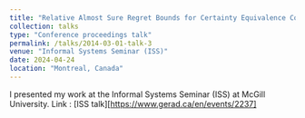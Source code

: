 ```yaml
---
title: "Relative Almost Sure Regret Bounds for Certainty Equivalence Control of Markov Jump Systems"
collection: talks
type: "Conference proceedings talk"
permalink: /talks/2014-03-01-talk-3
venue: "Informal Systems Seminar (ISS)"
date: 2024-04-24
location: "Montreal, Canada"
---
```


I presented my work at the Informal Systems Seminar (ISS) at McGill University. 
Link : [ISS talk][https://www.gerad.ca/en/events/2237]
